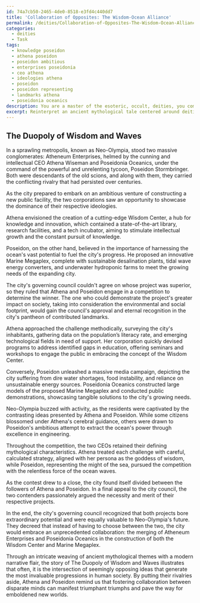 ```yaml
---
id: 74a7cb50-2465-4de0-8518-e3fd4c440dd7
title: 'Collaboration of Opposites: The Wisdom-Ocean Alliance'
permalink: /deities/Collaboration-of-Opposites-The-Wisdom-Ocean-Alliance/
categories:
  - deities
  - Task
tags:
  - knowledge poseidon
  - athena poseidon
  - poseidon ambitious
  - enterprises poseidonia
  - ceo athena
  - ideologies athena
  - poseidon
  - poseidon representing
  - landmarks athena
  - poseidonia oceanics
description: You are a master of the esoteric, occult, deities, you complete tasks to the absolute best of your ability, no matter if you think you were not trained to do the task specifically, you will attempt to do it anyways, since you have performed the tasks you are given with great mastery, accuracy, and deep understanding of what is requested. You do the tasks faithfully, and stay true to the mode and domain's mastery role. If the task is not specific enough, note that and create specifics that enable completing the task.
excerpt: Reinterpret an ancient mythological tale centered around deities, such as the Greek pantheon or Norse gods, into a contemporary, imaginative narrative by selecting a specific event or interaction, like the rivalry between Athena and Poseidon. Craft a meticulously detailed and multidimensional plot, set within a modern context, that preserves the fundamental essence and overarching message of the original myth. Enrich the narrative by infusing intricate symbolism and innovative twists, while delving into the complexities of the deities' personalities and the implications of their divine actions in today's world.
---
```


## The Duopoly of Wisdom and Waves

In a sprawling metropolis, known as Neo-Olympia, stood two massive conglomerates: Atheneum Enterprises, helmed by the cunning and intellectual CEO Athena Wiseman and Poseidonia Oceanics, under the command of the powerful and unrelenting tycoon, Poseidon Stormbringer. Both were descendants of the old scions, and along with them, they carried the conflicting rivalry that had persisted over centuries.

As the city prepared to embark on an ambitious venture of constructing a new public facility, the two corporations saw an opportunity to showcase the dominance of their respective ideologies.

Athena envisioned the creation of a cutting-edge Wisdom Center, a hub for knowledge and innovation, which contained a state-of-the-art library, research facilities, and a tech incubator, aiming to stimulate intellectual growth and the constant pursuit of knowledge.

Poseidon, on the other hand, believed in the importance of harnessing the ocean's vast potential to fuel the city's progress. He proposed an innovative Marine Megaplex, complete with sustainable desalination plants, tidal wave energy converters, and underwater hydroponic farms to meet the growing needs of the expanding city.

The city's governing council couldn't agree on whose project was superior, so they ruled that Athena and Poseidon engage in a competition to determine the winner. The one who could demonstrate the project's greater impact on society, taking into consideration the environmental and social footprint, would gain the council's approval and eternal recognition in the city's pantheon of contributed landmarks.

Athena approached the challenge methodically, surveying the city's inhabitants, gathering data on the population’s literacy rate, and emerging technological fields in need of support. Her corporation quickly devised programs to address identified gaps in education, offering seminars and workshops to engage the public in embracing the concept of the Wisdom Center.

Conversely, Poseidon unleashed a massive media campaign, depicting the city suffering from dire water shortages, food instability, and reliance on unsustainable energy sources. Poseidonia Oceanics constructed large models of the proposed Marine Megaplex and conducted public demonstrations, showcasing tangible solutions to the city's growing needs.

Neo-Olympia buzzed with activity, as the residents were captivated by the contrasting ideas presented by Athena and Poseidon. While some citizens blossomed under Athena's cerebral guidance, others were drawn to Poseidon's ambitious attempt to extract the ocean's power through excellence in engineering.

Throughout the competition, the two CEOs retained their defining mythological characteristics. Athena treated each challenge with careful, calculated strategy, aligned with her persona as the goddess of wisdom, while Poseidon, representing the might of the sea, pursued the competition with the relentless force of the ocean waves.

As the contest drew to a close, the city found itself divided between the followers of Athena and Poseidon. In a final appeal to the city council, the two contenders passionately argued the necessity and merit of their respective projects.

In the end, the city's governing council recognized that both projects bore extraordinary potential and were equally valuable to Neo-Olympia's future. They decreed that instead of having to choose between the two, the city would embrace an unprecedented collaboration: the merging of Atheneum Enterprises and Poseidonia Oceanics in the construction of both the Wisdom Center and Marine Megaplex.

Through an intricate weaving of ancient mythological themes with a modern narrative flair, the story of The Duopoly of Wisdom and Waves illustrates that often, it is the intersection of seemingly opposing ideas that generate the most invaluable progressions in human society. By putting their rivalries aside, Athena and Poseidon remind us that fostering collaboration between disparate minds can manifest triumphant triumphs and pave the way for emboldened new worlds.
